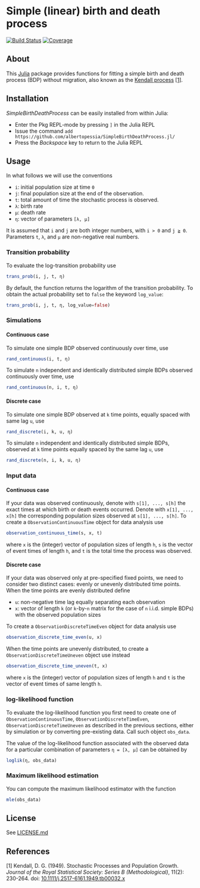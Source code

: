 # Simple (linear) birth and death process
[![Build Status](https://travis-ci.com/albertopessia/SimpleBirthDeathProcess.jl.svg?branch=master)](https://travis-ci.com/albertopessia/SimpleBirthDeathProcess.jl) [![Coverage](https://codecov.io/gh/albertopessia/SimpleBirthDeathProcess.jl/branch/master/graph/badge.svg)](https://codecov.io/gh/albertopessia/SimpleBirthDeathProcess.jl)

## About
This [Julia](http://julialang.org/) package provides functions for fitting a simple birth and death process (BDP) without migration, also known as the [Kendall process](https://doi.org/10.1111/j.2517-6161.1949.tb00032.x) [\[1\]](#references).

## Installation
_SimpleBirthDeathProcess_ can be easily installed from within Julia:

- Enter the Pkg REPL-mode by pressing  `]` in the Julia REPL
- Issue the command `add https://github.com/albertopessia/SimpleBirthDeathProcess.jl/`
- Press the _Backspace_ key to return to the Julia REPL

## Usage
In what follows we will use the conventions

- `i`: initial population size at time `0`
- `j`: final population size at the end of the observation.
- `t`: total amount of time the stochastic process is observed.
- `λ`: birth rate
- `μ`: death rate
- `η`: vector of parameters `[λ, μ]`

It is assumed that `i` and `j` are both integer numbers, with `i > 0` and `j ≧ 0`.
Parameters `t`, `λ`, and `μ` are non-negative real numbers.

### Transition probability
To evaluate the log-transition probability use

```julia
trans_prob(i, j, t, η)
```

By default, the function returns the logarithm of the transition probability.
To obtain the actual probability set to `false` the keyword `log_value`:

```julia
trans_prob(i, j, t, η, log_value=false)
```

### Simulations
#### Continuous case
To simulate one simple BDP observed continuously over time, use

```julia
rand_continuous(i, t, η)
```

To simulate `n` independent and identically distributed simple BDPs observed continuously over time, use

```julia
rand_continuous(n, i, t, η)
```

#### Discrete case
To simulate one simple BDP observed at `k` time points, equally spaced with same lag `u`, use

```julia
rand_discrete(i, k, u, η)
```

To simulate `n` independent and identically distributed simple BDPs, observed at `k` time points equally spaced by the same lag `u`, use

```julia
rand_discrete(n, i, k, u, η)
```

### Input data
#### Continuous case
If your data was observed continuously, denote with ``s[1], ..., s[h]`` the exact times at which birth or death events occurred.
Denote with ``x[1], ..., x[h]`` the corresponding population sizes observed at ``s[1], ..., s[h]``.
To create a `ObservationContinuousTime` object for data analysis use

```julia
observation_continuous_time(s, x, t)
```

where `x` is the (integer) vector of population sizes of length ``h``, `s` is the vector of event times of length ``h``, and `t` is the total time the process was observed.

#### Discrete case
If your data was observed only at pre-specified fixed points, we need to consider two distinct cases: evenly or unevenly distributed time points.
When the time points are evenly distributed define

- `u`: non-negative time lag equally separating each observation
- `x`: vector of length ``k`` (or ``k``-by-``n`` matrix for the case of ``n`` i.i.d. simple BDPs) with the observed population sizes

To create a `ObservationDiscreteTimeEven` object for data analysis use

```julia
observation_discrete_time_even(u, x)
```

When the time points are unevenly distributed, to create a `ObservationDiscreteTimeUneven` object use instead

```julia
observation_discrete_time_uneven(t, x)
```

where `x` is the (integer) vector of population sizes of length ``h`` and `t` is the vector of event times of same length ``h``.

### log-likelihood function
To evaluate the log-likelihood function you first need to create one of `ObservationContinuousTime`, `ObservationDiscreteTimeEven`, `ObservationDiscreteTimeUneven` as described in the previous sections, either by simulation or by converting pre-existing data.
Call such object `obs_data`.

The value of the log-likelihood function associated with the observed data for a particular combination of parameters `η = [λ, μ]` can be obtained by

```julia
loglik(η, obs_data)
```

### Maximum likelihood estimation
You can compute the maximum likelihood estimator with the function

```julia
mle(obs_data)
```

## License
See [LICENSE.md](LICENSE.md)

## References
\[1\] Kendall, D. G. (1949). Stochastic Processes and Population Growth. _Journal of the Royal Statistical Society: Series B (Methodological)_, 11(2): 230-264. doi: [10.1111/j.2517-6161.1949.tb00032.x](https://doi.org/10.1111/j.2517-6161.1949.tb00032.x)

